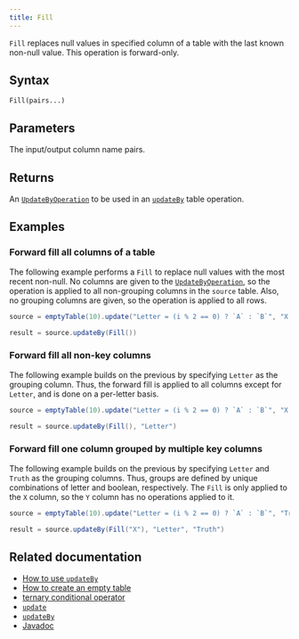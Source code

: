```yaml
---
title: Fill
---
```


`Fill` replaces null values in specified column of a table with the last known non-null value. This operation is forward-only.

## Syntax

```
Fill(pairs...)
```

## Parameters

<ParamTable>
<Param name="pairs" type="String...">

The input/output column name pairs.

</Param>
</ParamTable>

## Returns

An [`UpdateByOperation`](./updateBy.md#parameters) to be used in an [`updateBy`](./updateBy.md) table operation.

## Examples

### Forward fill all columns of a table

The following example performs a `Fill` to replace null values with the most recent non-null. No columns are given to the [`UpdateByOperation`](./updateBy.md#parameters), so the operation is applied to all non-grouping columns in the `source` table. Also, no grouping columns are given, so the operation is applied to all rows.

```groovy order=source,result
source = emptyTable(10).update("Letter = (i % 2 == 0) ? `A` : `B`", "X = (i % 3 == 0) ? NULL_INT : i", "Y = (i % 3 == 1) ? i : NULL_INT")

result = source.updateBy(Fill())
```

### Forward fill all non-key columns

The following example builds on the previous by specifying `Letter` as the grouping column. Thus, the forward fill is applied to all columns except for `Letter`, and is done on a per-letter basis.

```groovy order=source,result
source = emptyTable(10).update("Letter = (i % 2 == 0) ? `A` : `B`", "X = (i % 3 == 0) ? NULL_INT : i", "Y = (i % 3 == 1) ? i : NULL_INT")

result = source.updateBy(Fill(), "Letter")
```

### Forward fill one column grouped by multiple key columns

The following example builds on the previous by specifying `Letter` and `Truth` as the grouping columns. Thus, groups are defined by unique combinations of letter and boolean, respectively. The `Fill` is only applied to the `X` column, so the `Y` column has no operations applied to it.

```groovy order=source,result
source = emptyTable(10).update("Letter = (i % 2 == 0) ? `A` : `B`", "Truth = randomBool()", "X = (i % 3 == 0) ? NULL_INT : i", "Y = (i % 3 == 1) ? i : NULL_INT")

result = source.updateBy(Fill("X"), "Letter", "Truth")
```

## Related documentation

- [How to use `updateBy`](../../../how-to-guides/use-update-by.md)
- [How to create an empty table](../../../how-to-guides/new-and-empty-table.md#emptytable)
- [ternary conditional operator](../../../how-to-guides/ternary-if-how-to.md)
- [`update`](../select/update.md)
- [`updateBy`](./updateBy.md)
- [Javadoc](https://deephaven.io/core/javadoc/io/deephaven/api/updateby/UpdateByOperation.html#Fill(java.lang.String...))
